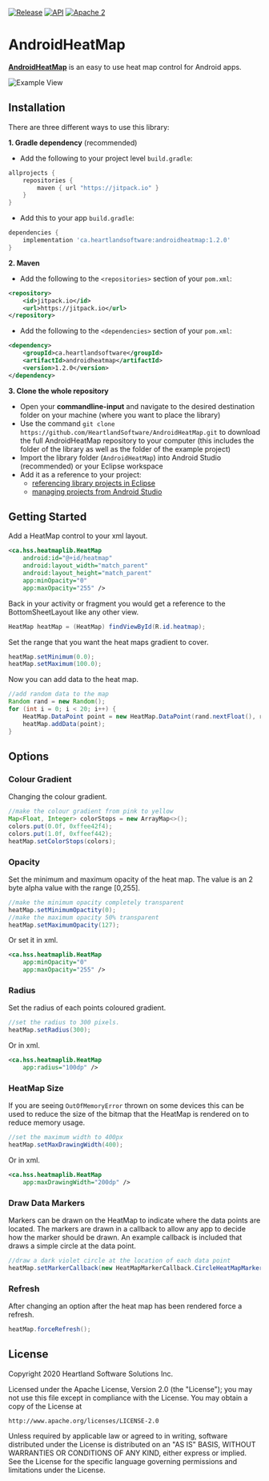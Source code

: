 [![Release](https://jitpack.io/v/ca.heartlandsoftware/androidheatmap.svg)](https://jitpack.io/#ca.heartlandsoftware/androidheatmap)
[![API](https://img.shields.io/badge/API-18%2B-yellow.svg?style=flat)](https://android-arsenal.com/api?level=18)
[![Apache 2](https://img.shields.io/badge/license-Apache%202-blue.svg)](https://github.com/HeartlandSoftware/AndroidHeatMap/blob/master/LICENSE)

# AndroidHeatMap

[**AndroidHeatMap**](https://github.com/HeartlandSoftware/AndroidHeatMap) is an easy to use heat map control for Android apps.

![Example View](https://raw.githubusercontent.com/HeartlandSoftware/AndroidHeatMap/master/images/screen.png)

## Installation

There are three different ways to use this library:

**1. Gradle dependency** (recommended)

- Add the following to your project level `build.gradle`:

```gradle
allprojects {
	repositories {
		maven { url "https://jitpack.io" }
	}
}
```
- Add this to your app `build.gradle`:

```gradle
dependencies {
	implementation 'ca.heartlandsoftware:androidheatmap:1.2.0'
}
```

**2. Maven**
- Add the following to the `<repositories>` section of your `pom.xml`:

```xml
<repository>
	<id>jitpack.io</id>
	<url>https://jitpack.io</url>
</repository>
```
- Add the following to the `<dependencies>` section of your `pom.xml`:

```xml
<dependency>
	<groupId>ca.heartlandsoftware</groupId>
	<artifactId>androidheatmap</artifactId>
	<version>1.2.0</version>
</dependency>
```

**3. Clone the whole repository**
 - Open your **commandline-input** and navigate to the desired destination folder on your machine (where you want to place the library)
 - Use the command `git clone https://github.com/HeartlandSoftware/AndroidHeatMap.git` to download the full AndroidHeatMap repository to your computer (this includes the folder of the library as well as the folder of the example project)
 - Import the library folder (`AndroidHeatMap`) into Android Studio (recommended) or your Eclipse workspace
 - Add it as a reference to your project: 
   - [referencing library projects in Eclipse](http://developer.android.com/tools/projects/projects-eclipse.html#ReferencingLibraryProject)
   - [managing projects from Android Studio](https://developer.android.com/sdk/installing/create-project.html)

## Getting Started

Add a HeatMap control to your xml layout.

```xml
<ca.hss.heatmaplib.HeatMap
    android:id="@+id/heatmap"
    android:layout_width="match_parent"
    android:layout_height="match_parent"
    app:minOpacity="0"
    app:maxOpacity="255" />
```

Back in your activity or fragment you would get a reference to the BottomSheetLayout like any other view.
```java
HeatMap heatMap = (HeatMap) findViewById(R.id.heatmap);
```

Set the range that you want the heat maps gradient to cover.

```java
heatMap.setMinimum(0.0);
heatMap.setMaximum(100.0);
```

Now you can add data to the heat map.

```java
//add random data to the map
Random rand = new Random();
for (int i = 0; i < 20; i++) {
    HeatMap.DataPoint point = new HeatMap.DataPoint(rand.nextFloat(), rand.nextFloat(), rand.nextDouble() * 100.0);
    heatMap.addData(point);
}
```

## Options

### Colour Gradient

Changing the colour gradient.

```java
//make the colour gradient from pink to yellow
Map<Float, Integer> colorStops = new ArrayMap<>();
colors.put(0.0f, 0xffee42f4);
colors.put(1.0f, 0xffeef442);
heatMap.setColorStops(colors);
```

### Opacity

Set the minimum and maximum opacity of the heat map. The value is an 2 byte alpha value with the range [0,255].

```java
//make the minimum opacity completely transparent
heatMap.setMinimumOpactity(0);
//make the maximum opacity 50% transparent
heatMap.setMaximumOpacity(127);
```

Or set it in xml.

```xml
<ca.hss.heatmaplib.HeatMap
    app:minOpacity="0"
    app:maxOpacity="255" />
```

### Radius

Set the radius of each points coloured gradient.

```java
//set the radius to 300 pixels.
heatMap.setRadius(300);
```

Or in xml.

```xml
<ca.hss.heatmaplib.HeatMap
    app:radius="100dp" />
```

### HeatMap Size

If you are seeing ```OutOfMemoryError``` thrown on some devices this can be used to reduce the size of the bitmap that the HeatMap is rendered on to reduce memory usage.

```java
//set the maximum width to 400px
heatMap.setMaxDrawingWidth(400);
```

Or in xml.

```xml
<ca.hss.heatmaplib.HeatMap
    app:maxDrawingWidth="200dp" />
```

### Draw Data Markers

Markers can be drawn on the HeatMap to indicate where the data points are located. The markers are drawn in a callback to allow any app to decide how the marker should be drawn. An example callback is included that draws a simple circle at the data point.

```java
//draw a dark violet circle at the location of each data point
heatMap.setMarkerCallback(new HeatMapMarkerCallback.CircleHeatMapMarker(0xff9400D3));
```

### Refresh

After changing an option after the heat map has been rendered force a refresh.

```java
heatMap.forceRefresh();
```

## License

Copyright 2020 Heartland Software Solutions Inc.

Licensed under the Apache License, Version 2.0 (the "License");
you may not use this file except in compliance with the License.
You may obtain a copy of the License at

    http://www.apache.org/licenses/LICENSE-2.0

Unless required by applicable law or agreed to in writing, software
distributed under the License is distributed on an "AS IS" BASIS,
WITHOUT WARRANTIES OR CONDITIONS OF ANY KIND, either express or
implied. See the License for the specific language governing
permissions and limitations under the License.
